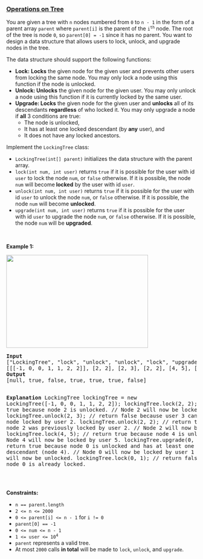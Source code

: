 ### [Operations on Tree](https://leetcode.com/problems/operations-on-tree)

<p>You are given a tree with <code>n</code> nodes numbered from <code>0</code> to <code>n - 1</code> in the form of a parent array <code>parent</code> where <code>parent[i]</code> is the parent of the <code>i<sup>th</sup></code> node. The root of the tree is node <code>0</code>, so <code>parent[0] = -1</code> since it has no parent. You want to design a data structure that allows users to lock, unlock, and upgrade nodes in the tree.</p>

<p>The data structure should support the following functions:</p>

<ul>
	<li><strong>Lock:</strong> <strong>Locks</strong> the given node for the given user and prevents other users from locking the same node. You may only lock a node using this function if the node is unlocked.</li>
	<li><strong>Unlock: Unlocks</strong> the given node for the given user. You may only unlock a node using this function if it is currently locked by the same user.</li>
	<li><b>Upgrade</b><strong>: Locks</strong> the given node for the given user and <strong>unlocks</strong> all of its descendants <strong>regardless</strong> of who locked it. You may only upgrade a node if <strong>all</strong> 3 conditions are true:
	<ul>
		<li>The node is unlocked,</li>
		<li>It has at least one locked descendant (by <strong>any</strong> user), and</li>
		<li>It does not have any locked ancestors.</li>
	</ul>
	</li>
</ul>

<p>Implement the <code>LockingTree</code> class:</p>

<ul>
	<li><code>LockingTree(int[] parent)</code> initializes the data structure with the parent array.</li>
	<li><code>lock(int num, int user)</code> returns <code>true</code> if it is possible for the user with id <code>user</code> to lock the node <code>num</code>, or <code>false</code> otherwise. If it is possible, the node <code>num</code> will become<strong> locked</strong> by the user with id <code>user</code>.</li>
	<li><code>unlock(int num, int user)</code> returns <code>true</code> if it is possible for the user with id <code>user</code> to unlock the node <code>num</code>, or <code>false</code> otherwise. If it is possible, the node <code>num</code> will become <strong>unlocked</strong>.</li>
	<li><code>upgrade(int num, int user)</code> returns <code>true</code> if it is possible for the user with id <code>user</code> to upgrade the node <code>num</code>, or <code>false</code> otherwise. If it is possible, the node <code>num</code> will be <strong>upgraded</strong>.</li>
</ul>

<p>&nbsp;</p>
<p><strong>Example 1:</strong></p>
<img alt="" src="https://assets.leetcode.com/uploads/2021/07/29/untitled.png" style="width: 375px; height: 246px;" />
<pre>
<strong>Input</strong>
[&quot;LockingTree&quot;, &quot;lock&quot;, &quot;unlock&quot;, &quot;unlock&quot;, &quot;lock&quot;, &quot;upgrade&quot;, &quot;lock&quot;]
[[[-1, 0, 0, 1, 1, 2, 2]], [2, 2], [2, 3], [2, 2], [4, 5], [0, 1], [0, 1]]
<strong>Output</strong>
[null, true, false, true, true, true, false]

<strong>Explanation</strong>
LockingTree lockingTree = new LockingTree([-1, 0, 0, 1, 1, 2, 2]);
lockingTree.lock(2, 2);    // return true because node 2 is unlocked.
                           // Node 2 will now be locked by user 2.
lockingTree.unlock(2, 3);  // return false because user 3 cannot unlock a node locked by user 2.
lockingTree.unlock(2, 2);  // return true because node 2 was previously locked by user 2.
                           // Node 2 will now be unlocked.
lockingTree.lock(4, 5);    // return true because node 4 is unlocked.
                           // Node 4 will now be locked by user 5.
lockingTree.upgrade(0, 1); // return true because node 0 is unlocked and has at least one locked descendant (node 4).
                           // Node 0 will now be locked by user 1 and node 4 will now be unlocked.
lockingTree.lock(0, 1);    // return false because node 0 is already locked.
</pre>

<p>&nbsp;</p>
<p><strong>Constraints:</strong></p>

<ul>
	<li><code>n == parent.length</code></li>
	<li><code>2 &lt;= n &lt;= 2000</code></li>
	<li><code>0 &lt;= parent[i] &lt;= n - 1</code> for <code>i != 0</code></li>
	<li><code>parent[0] == -1</code></li>
	<li><code>0 &lt;= num &lt;= n - 1</code></li>
	<li><code>1 &lt;= user &lt;= 10<sup>4</sup></code></li>
	<li><code>parent</code> represents a valid tree.</li>
	<li>At most <code>2000</code> calls <strong>in total</strong> will be made to <code>lock</code>, <code>unlock</code>, and <code>upgrade</code>.</li>
</ul>
